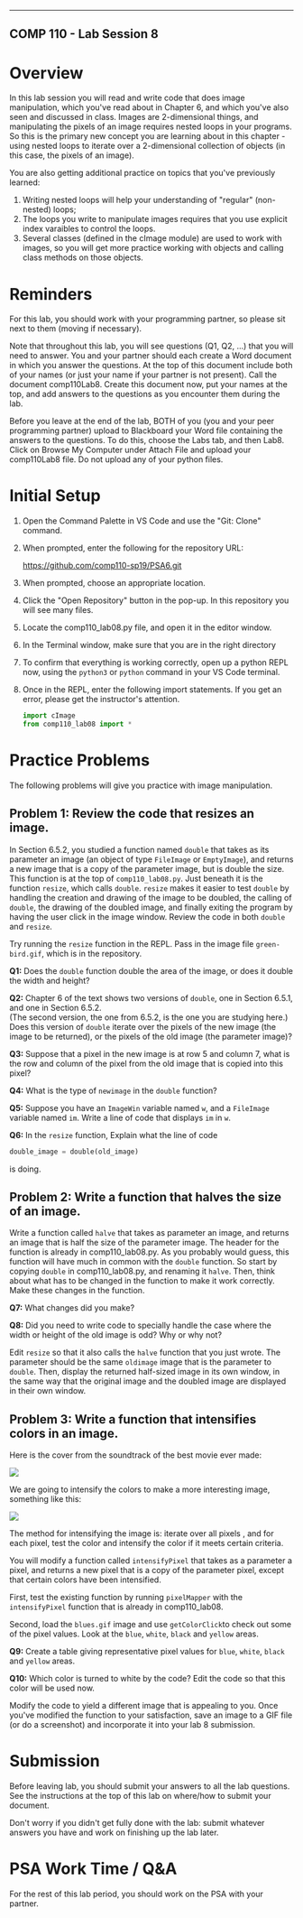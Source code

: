 
---
COMP 110 - Lab Session 8
---

# Overview
In this lab session you will read and write code that does image manipulation, which
you've read about in Chapter 6, and which you've also seen and discussed in class.
Images are 2-dimensional things, and manipulating the pixels of an image requires 
nested loops in your programs.  So this is the primary new concept you are learning about in this
chapter - using nested loops to iterate over a 2-dimensional collection of objects 
(in this case, the pixels of an image).  

You are also getting additional practice on topics that you've previously learned: 

1. Writing nested loops will help your understanding of "regular" (non-nested) loops; 
1. The loops you write to manipulate images requires that you use explicit index varaibles 
   to control the loops.
1. Several classes (defined in the cImage module) are used to work with images, so you will
   get more practice working with objects and calling class methods on those objects.

# Reminders
For this lab, you should work with your programming partner, 
so please sit next to them (moving if necessary).

Note that throughout this lab, you will see questions (Q1, Q2, ...) that you
will need to answer.  You and your partner should each create a Word document
 in which you
answer the questions.  At the top of this document include both of your names (or just your name
if your partner is not present).  Call the document comp110Lab8.
Create this document now, put your names at the top, and add answers to the
questions as you encounter them during the lab.

Before you leave at the end of the lab, BOTH of you (you and your peer
programming partner) upload to Blackboard your Word file containing the
answers to the questions. To do this, choose the Labs tab, and then Lab8.
Click on Browse My Computer under Attach File and upload your
comp110Lab8 file.  Do not upload any of your python files.  

# Initial Setup


1. Open the Command Palette in VS Code and use the "Git: Clone" command.

1. When prompted, enter the following for the repository URL: 

    https://github.com/comp110-sp19/PSA6.git

1. When prompted, choose an appropriate location.

1. Click the "Open Repository" button in the pop-up.
   In this repository you will see many files.

1. Locate the comp110_lab08.py file, and open it in the editor window.

1. In the Terminal window, make sure that you are in the right directory


1. To confirm that everything is working correctly, open up a python REPL now, using the `python3` or `python` command in your VS Code terminal.

1. Once in the REPL, enter the following import statements.
If you get an error, please get the instructor's attention.

	```python
	import cImage
    from comp110_lab08 import *
	```

# Practice Problems

The following problems will give you practice with image manipulation.


## Problem 1:  Review the code that resizes an image.

In Section 6.5.2, you studied a function named `double` that takes as its parameter an image
(an object of type `FileImage` or `EmptyImage`), and returns a new image that is a copy
of the parameter image, but is double the size.  This function is at the top of 
`comp110_lab08.py`.  Just beneath it is the function `resize`, which calls `double`.  `resize` makes it 
easier to test `double` by handling the creation and drawing of the image to be doubled, the calling
of `double`, the drawing of the doubled image, and finally exiting the program by having the user
click in the image window.  Review the code in both `double` and `resize`.

Try running the `resize` function in the REPL.  Pass in the image file `green-bird.gif`, which is in the repository.

**Q1:** Does the `double` function double the area of the image, or does it double the width and height?

**Q2:** Chapter 6 of the text shows two versions of `double`, one in Section 6.5.1, and one in Section 6.5.2.  
(The second version, the one from 6.5.2, is the one you are studying here.)  Does this version of `double`
iterate over the pixels of the new image (the image to be returned), or the pixels of the old image (the parameter
image)?

**Q3:** Suppose that a pixel in the new image is at row 5 and column 7, what is the row and column 
of the pixel from the old image that is copied into this pixel?

**Q4:** What is the type of `newimage` in the `double` function?

**Q5:** Suppose you have an `ImageWin` variable named `w`, and a `FileImage` variable named `im`.  Write a line
of code that displays `im` in `w`.

**Q6:** In the `resize` function, Explain what the line of code
```python
double_image = double(old_image)
```
is doing.

## Problem 2:  Write a function that halves the size of an image.

Write a function called `halve` that takes as parameter an image, and returns 
an image that is half the size of the parameter image.  The header for the function
is already in comp110_lab08.py.  As you probably would
guess, this function will have much in common with the `double` function.  So start
by copying `double` in comp110_lab08.py, and renaming it `halve`.
Then, think about what has to be changed in the function to make it work correctly.
Make these changes in the function.

**Q7:** What changes did you make?

**Q8:** Did you need to write code to specially handle the case where the width or height 
of the old image is odd?  Why or why not?

Edit `resize` so that it also calls the `halve` function that you just wrote.  The parameter should
be the same `oldimage` image that is the parameter to `double`.  Then, display the returned half-sized image in
its own window, in the same way that the original image and the doubled image are displayed in their
own window.

## Problem 3:  Write a function that intensifies colors in an image.

Here is the cover from the soundtrack of the best movie ever made:

![](blues.gif)

We are going to intensify the colors to make a more interesting image, something like this:

![](blues_processed.gif)

The method for intensifying the image is:  iterate over all pixels , and for each pixel, test the color and intensify the color if it meets certain criteria.

You will modify a function called `intensifyPixel` that takes as a parameter a pixel, and returns a new
pixel that is a copy of the parameter pixel, except that certain colors have been intensified.

First, test the existing function by running `pixelMapper` with the `intensifyPixel` function that is already 
in comp110_lab08.

Second, load the `blues.gif` image and use `getColorClick`to check out some of the pixel values.  Look at the `blue`, `white`, `black` and `yellow` areas.

**Q9:** Create a table giving representative pixel values for `blue`, `white`, `black` and `yellow` areas.


**Q10:** Which color is turned to white by the code? Edit the code so that this color will be used now. 

Modify the code to yield a different image that is appealing to you.
Once you've modified the function to your satisfaction, save an image to a GIF file (or do a screenshot) and incorporate it into your lab 8 submission.

# Submission
Before leaving lab, you should submit your answers to all the lab questions.
See the instructions at the top of this lab on where/how to submit your document.

Don't worry if you didn't get fully done with the lab: submit whatever answers
you have and work on finishing up the lab later.

# PSA Work Time / Q&A
For the rest of this lab period, you should work on the  PSA with your
partner.
